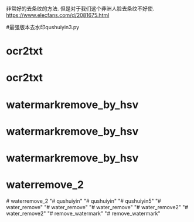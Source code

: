 非常好的去条纹的方法. 但是对于我们这个非洲人脸去条纹不好使.
https://www.elecfans.com/d/2081675.html








#最强版本去水印qushuiyin3.py

# ocr2txt
# ocr2txt
# watermarkremove_by_hsv
# watermarkremove_by_hsv
# watermarkremove_by_hsv
# waterremove_2
#   w a t e r r e m o v e _ 2 
 
 "# qushuiyin" 
"# qushuiyin" 
"# qushuiyin5" 
"# water_remove" 
"# water_remove" 
"# water_remove" 
"# water_remove2" 
"# water_remove2" 
"# remove_watermark" 
"# remove_watermark" 
